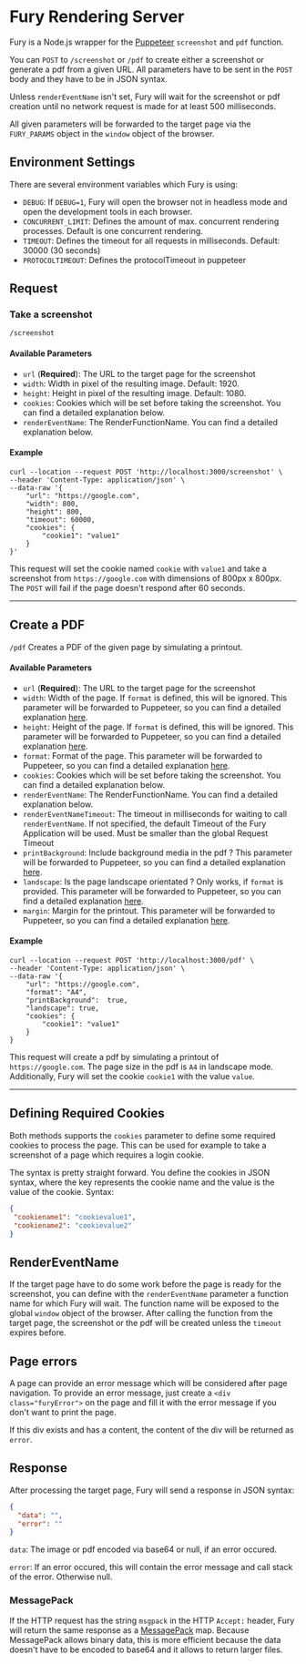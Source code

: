 # Fury Rendering Server

Fury is a Node.js wrapper for the [Puppeteer](https://github.com/puppeteer/puppeteer) `screenshot` and `pdf` function.

You can `POST` to `/screenshot` or `/pdf` to create either a screenshot or generate a pdf from a given URL.
All parameters have to be sent in the `POST` body and they have to be in JSON syntax.

Unless `renderEventName` isn't set, Fury will wait for the screenshot or pdf creation until no network request is
made for at least 500 milliseconds.

All given parameters will be forwarded to the target page via the `FURY_PARAMS` object in the `window` object of the browser.

## Environment Settings
There are several environment variables which Fury is using:
- `DEBUG`: If `DEBUG=1`, Fury will open the browser not in headless mode and open the development tools in each browser.
- `CONCURRENT_LIMIT`: Defines the amount of max. concurrent rendering processes. Default is one concurrent rendering.
- `TIMEOUT`: Defines the timeout for all requests in milliseconds. Default: 30000 (30 seconds)
- `PROTOCOLTIMEOUT`: Defines the protocolTimeout in puppeteer

## Request
### Take a screenshot
`/screenshot`

#### Available Parameters
- `url` (**Required**): The URL to the target page for the screenshot
- `width`: Width in pixel of the resulting image. Default: 1920.
- `height`: Height in pixel of the resulting image. Default: 1080.
- `cookies`: Cookies which will be set before taking the screenshot. You can find a detailed explanation below.
- `renderEventName`: The RenderFunctionName. You can find a detailed explanation below.

#### Example
```shell script
curl --location --request POST 'http://localhost:3000/screenshot' \
--header 'Content-Type: application/json' \
--data-raw '{
    "url": "https://google.com",
    "width": 800,
    "height": 800,
    "timeout": 60000,
    "cookies": {
        "cookie1": "value1"
    }
}'
```

This request will set the cookie named `cookie` with `value1` and take a screenshot from `https://google.com` with dimensions of 800px x 800px.
The `POST` will fail if the page doesn't respond after 60 seconds.

---

## Create a PDF
`/pdf`
Creates a PDF of the given page by simulating a printout.

#### Available Parameters
- `url` (**Required**): The URL to the target page for the screenshot
- `width`: Width of the page. If `format` is defined, this will be ignored. This parameter will be forwarded to Puppeteer, so you can find a detailed explanation [here](https://github.com/puppeteer/puppeteer/blob/v5.2.1/docs/api.md#pagepdfoptions).
- `height`: Height of the page. If `format` is defined, this will be ignored. This parameter will be forwarded to Puppeteer, so you can find a detailed explanation [here](https://github.com/puppeteer/puppeteer/blob/v5.2.1/docs/api.md#pagepdfoptions).
- `format`: Format of the page. This parameter will be forwarded to Puppeteer, so you can find a detailed explanation [here](https://github.com/puppeteer/puppeteer/blob/v5.2.1/docs/api.md#pagepdfoptions).
- `cookies`: Cookies which will be set before taking the screenshot. You can find a detailed explanation below.
- `renderEventName`: The RenderFunctionName. You can find a detailed explanation below.
- `renderEventNameTimeout`: The timeout in milliseconds for waiting to call `renderEventName`. If not specified, the default Timeout of the Fury Application will be used. Must be smaller than the global Request Timeout
- `printBackground`: Include background media in the pdf ? This parameter will be forwarded to Puppeteer, so you can find a detailed explanation [here](https://github.com/puppeteer/puppeteer/blob/v5.2.1/docs/api.md#pagepdfoptions).
- `landscape`: Is the page landscape orientated ? Only works, if `format` is provided. This parameter will be forwarded to Puppeteer, so you can find a detailed explanation [here](https://github.com/puppeteer/puppeteer/blob/v5.2.1/docs/api.md#pagepdfoptions).
- `margin`: Margin for the printout. This parameter will be forwarded to Puppeteer, so you can find a detailed explanation [here](https://github.com/puppeteer/puppeteer/blob/v5.2.1/docs/api.md#pagepdfoptions).

#### Example
```shell script
curl --location --request POST 'http://localhost:3000/pdf' \
--header 'Content-Type: application/json' \
--data-raw '{
    "url": "https://google.com",
    "format": "A4",
    "printBackground":  true,
    "landscape": true,
    "cookies": {
        "cookie1": "value1"
    }
}
```

This request will create a pdf by simulating a printout of `https://google.com`. The page size in the pdf is `A4` in landscape mode. Additionally, Fury will set the cookie `cookie1` with the value `value`.

---

## Defining Required Cookies
Both methods supports the `cookies` parameter to define some required cookies to process the page.
This can be used for example to take a screenshot of a page which requires a login cookie.

The syntax is pretty straight forward. You define the cookies in JSON syntax, where the key represents the cookie name and the value is the value of the cookie.
Syntax: 
   ```json
  {
    "cookiename1": "cookievalue1",
    "cookiename2": "cookievalue2"
  } 
  ```

## RenderEventName
If the target page have to do some work before the page is ready for the screenshot, you can define with the `renderEventName` parameter a function name for which
Fury will wait. The function name will be exposed to the global `window` object of the browser. After calling the function from the target page, the screenshot or the pdf
will be created unless the `timeout` expires before.

## Page errors
A page can provide an error message which will be considered after page navigation.
To provide an error message, just create a `<div class="furyError">` on the page and fill it with the error message if you don't want to print the page.

If this div exists and has a content, the content of the div will be returned as `error`.

## Response
After processing the target page, Fury will send a response in JSON syntax:
```json
{
  "data": "",
  "error": ""
}
```

`data`: The image or pdf encoded via base64 or null, if an error occured.

`error`: If an error occured, this will contain the error message and call stack of the error. Otherwise null.

### MessagePack
If the HTTP request has the string `msgpack` in the HTTP `Accept:` header, Fury will return the same response as a [MessagePack](https://msgpack.org/) map. Because MessagePack allows binary data, this is more efficient because the data doesn't have to be encoded to base64 and it allows to return larger files.
